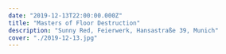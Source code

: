 ```yaml
---
date: "2019-12-13T22:00:00.000Z"
title: "Masters of Floor Destruction"
description: "Sunny Red, Feierwerk, Hansastraße 39, Munich"
cover: "./2019-12-13.jpg"
---
```

